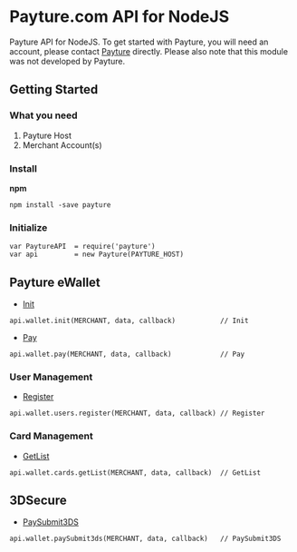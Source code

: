# Payture.com API for NodeJS
Payture API for NodeJS. To get started with Payture, you will need an account, please contact [Payture](http://payture.com/) directly. Please also note that this module was not developed by Payture.

## Getting Started

### What you need
1. Payture Host
2. Merchant Account(s)

### Install
**npm**
```console
npm install -save payture
```

### Initialize
```node
var PaytureAPI  = require('payture')
var api         = new Payture(PAYTURE_HOST)
```

## Payture eWallet
- [Init](http://payture.com/integration/api/#payture-ewallet_init_)
```node
api.wallet.init(MERCHANT, data, callback)           // Init
```
- [Pay](http://payture.com/integration/api/#payture-ewallet_pay_)
```node
api.wallet.pay(MERCHANT, data, callback)            // Pay
```
### User Management
- [Register](http://payture.com/integration/api/#payture-ewallet_user-management_register_)
```node
api.wallet.users.register(MERCHANT, data, callback) // Register
```
### Card Management
- [GetList](http://payture.com/integration/api/#payture-ewallet_card-management_getlist_)
```node
api.wallet.cards.getList(MERCHANT, data, callback)  // GetList
```

## 3DSecure
- [PaySubmit3DS](http://payture.com/integration/api/#3d-secure_payture-ewallet_)
```node
api.wallet.paySubmit3ds(MERCHANT, data, callback)   // PaySubmit3DS
```
